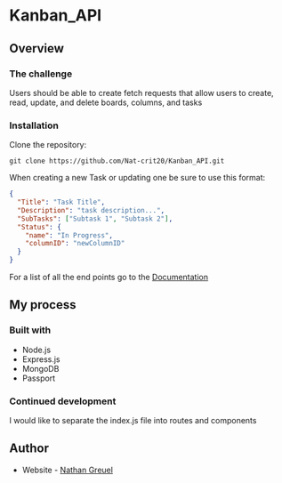 # Kanban_API

## Overview

### The challenge

Users should be able to create fetch requests that allow users to create, read, update, and delete boards, columns, and tasks

### Installation

Clone the repository:

```shell
git clone https://github.com/Nat-crit20/Kanban_API.git
```

When creating a new Task or updating one be sure to use this format:

```json
{
  "Title": "Task Title",
  "Description": "task description...",
  "SubTasks": ["Subtask 1", "Subtask 2"],
  "Status": {
    "name": "In Progress",
    "columnID": "newColumnID"
  }
}
```

For a list of all the end points go to the [Documentation](https://nat-crit20.github.io/Kanban_API/)

## My process

### Built with

- Node.js
- Express.js
- MongoDB
- Passport

### Continued development

I would like to separate the index.js file into routes and components

## Author

- Website - [Nathan Greuel](https://nat-crit20.github.io/Portfolio_Website/)
